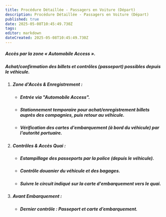 ```yaml
---
title: Procédure Détaillée - Passagers en Voiture (Départ)
description: Procédure Détaillée - Passagers en Voiture (Départ)
published: true
date: 2025-05-08T10:45:49.730Z
tags: 
editor: markdown
dateCreated: 2025-05-08T10:45:49.730Z
---
```


##### Accès par la zone « Automobile Access ».

##### **Achat/confirmation** des billets et contrôles \(passeport\) possibles depuis le véhicule.

  1. ##### **Zone d'Accès & Enregistrement :**

     * ##### Entrée via "Automobile Access".

     * ##### Stationnement temporaire pour achat/enregistrement billets auprès des compagnies, puis retour au véhicule.

     * ##### Vérification des cartes d'embarquement \(à bord du véhicule\) par l'autorité portuaire.

  2. ##### **Contrôles & Accès Quai :**

     * ##### Estampillage des passeports par la police \(depuis le véhicule\).

     * ##### Contrôle douanier du véhicule et des bagages.

     * ##### Suivre le circuit indiqué sur la carte d'embarquement vers le quai.

  3. ##### **Avant Embarquement :**

     * ##### Dernier contrôle : Passeport et carte d’embarquement.




#####